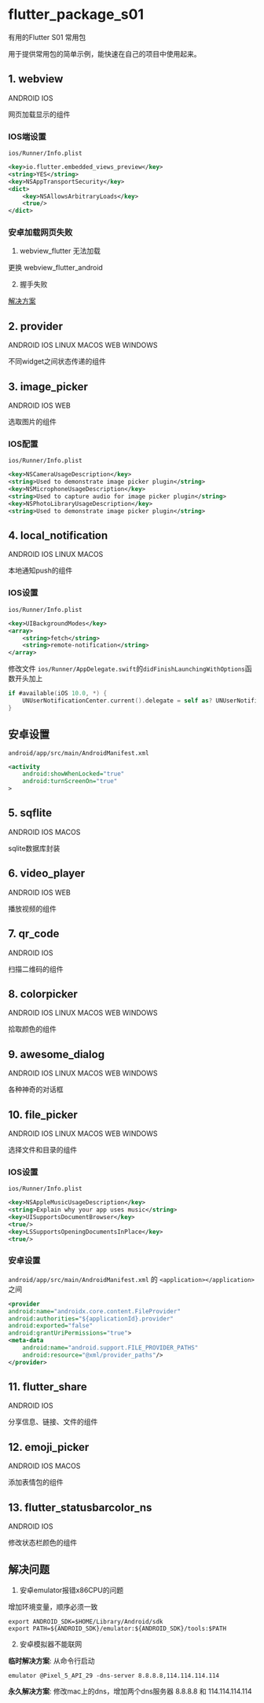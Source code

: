 # flutter_package_s01

有用的Flutter S01 常用包

用于提供常用包的简单示例，能快速在自己的项目中使用起来。

## 1. webview

ANDROID IOS

网页加载显示的组件

### IOS端设置

`ios/Runner/Info.plist`

```xml
<key>io.flutter.embedded_views_preview</key>
<string>YES</string>
<key>NSAppTransportSecurity</key>
<dict>
    <key>NSAllowsArbitraryLoads</key>
    <true/>
</dict>
```

### 安卓加载网页失败

1. webview_flutter 无法加载

更换 webview_flutter_android

2. 握手失败

[解决方案](https://stackoverflow.com/questions/55592392/how-to-fix-neterr-cleartext-not-permitted-in-flutter)


## 2. provider

ANDROID IOS LINUX MACOS WEB WINDOWS

不同widget之间状态传递的组件

## 3. image_picker

ANDROID IOS WEB

选取图片的组件

### IOS配置

`ios/Runner/Info.plist`

```xml
<key>NSCameraUsageDescription</key>
<string>Used to demonstrate image picker plugin</string>
<key>NSMicrophoneUsageDescription</key>
<string>Used to capture audio for image picker plugin</string>
<key>NSPhotoLibraryUsageDescription</key>
<string>Used to demonstrate image picker plugin</string>
```

## 4. local_notification

ANDROID IOS LINUX MACOS

本地通知push的组件

### IOS设置

`ios/Runner/Info.plist`

```xml
<key>UIBackgroundModes</key>
<array>
    <string>fetch</string>
    <string>remote-notification</string>
</array>
```

修改文件 `ios/Runner/AppDelegate.swift`的`didFinishLaunchingWithOptions`函数开头加上

```swift
if #available(iOS 10.0, *) {
    UNUserNotificationCenter.current().delegate = self as? UNUserNotificationCenterDelegate
}
```

## 安卓设置

`android/app/src/main/AndroidManifest.xml`

```xml
<activity
    android:showWhenLocked="true"
    android:turnScreenOn="true"
>
```

## 5. sqflite

ANDROID IOS MACOS

sqlite数据库封装

## 6. video_player

ANDROID IOS WEB

播放视频的组件

## 7. qr_code

ANDROID IOS

扫描二维码的组件

## 8. colorpicker

ANDROID IOS LINUX MACOS WEB WINDOWS

拾取颜色的组件

## 9. awesome_dialog

ANDROID IOS LINUX MACOS WEB WINDOWS

各种神奇的对话框

## 10. file_picker

ANDROID IOS LINUX MACOS WEB WINDOWS

选择文件和目录的组件

### IOS设置

`ios/Runner/Info.plist`

```xml
<key>NSAppleMusicUsageDescription</key>
<string>Explain why your app uses music</string>
<key>UISupportsDocumentBrowser</key>
<true/>
<key>LSSupportsOpeningDocumentsInPlace</key>
<true/>
```

### 安卓设置

`android/app/src/main/AndroidManifest.xml` 的 `<application></application>`之间

```xml
<provider
android:name="androidx.core.content.FileProvider"
android:authorities="${applicationId}.provider"
android:exported="false"
android:grantUriPermissions="true">
<meta-data
    android:name="android.support.FILE_PROVIDER_PATHS"
    android:resource="@xml/provider_paths"/>
</provider>
```

## 11. flutter_share

ANDROID IOS

分享信息、链接、文件的组件

## 12. emoji_picker

ANDROID IOS MACOS

添加表情包的组件

## 13. flutter_statusbarcolor_ns

ANDROID IOS

修改状态栏颜色的组件


## 解决问题

1. 安卓emulator报错x86CPU的问题

增加环境变量，顺序必须一致

```shell
export ANDROID_SDK=$HOME/Library/Android/sdk
export PATH=${ANDROID_SDK}/emulator:${ANDROID_SDK}/tools:$PATH
```

2. 安卓模拟器不能联网

**临时解决方案**: 从命令行启动

```shell
emulator @Pixel_5_API_29 -dns-server 8.8.8.8,114.114.114.114
```

**永久解决方案**: 修改mac上的dns，增加两个dns服务器 8.8.8.8 和 114.114.114.114


